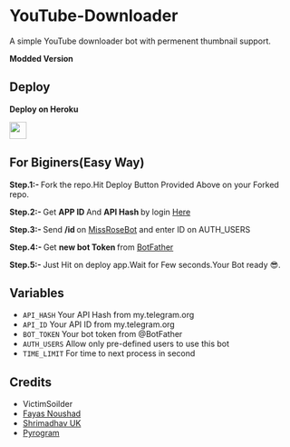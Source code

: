 # YouTube-Downloader

A simple YouTube downloader bot with permenent thumbnail support.

<b> Modded Version </b>


## Deploy 

<b>Deploy on Heroku</b>
<p align="left">
  <a href="https://heroku.com/deploy?template=https://github.com/testherokuvictim/YouTube-Downloader">
     <img height="30px" src="https://img.shields.io/badge/Deploy%20To%20Heroku-blueviolet?style=for-the-badge&logo=heroku">
  </a>
</p>


## For Biginers(Easy Way)

<b> Step.1:- </b>
       Fork the repo.Hit Deploy Button Provided Above on your Forked repo.
 
<b> Step.2:- </b>
Get <b> APP ID </b> And <b> API Hash </b> by login [Here](https://my.telegram.org) 

<b> Step.3:- </b>
Send <b> /id </b> on [MissRoseBot](https://t.me/MissRose_bot) and enter ID on AUTH_USERS

<b> Step.4:- </b>
Get <b> new bot Token </b> from [BotFather](https://t.me/BotFather)

<b> Step.5:- </b>
Just Hit on deploy app.Wait for Few seconds.Your Bot ready 😎. 





## Variables

* `API_HASH` Your API Hash from my.telegram.org
* `API_ID` Your API ID from my.telegram.org
* `BOT_TOKEN` Your bot token from @BotFather
* `AUTH_USERS` Allow only pre-defined users to use this bot
* `TIME_LIMIT` For time to next process in second 

## Credits

* VictimSoilder
* [Fayas Noushad](https://github.com/FayasNoushad)
* [Shrimadhav UK](https://github.com/SpEcHIDe)
* [Pyrogram](https://github.com/pyrogram/pyrogram)
